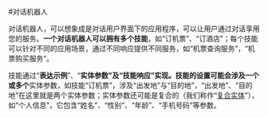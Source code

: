 #对话机器人



对话机器人，可以想象成是对话用户界面下的应用程序，可以让用户通过对话享用您的服务。**一个对话机器人可以拥有多个技能**，如“订机票”、“订酒店”；每个技能可以针对不同的应用场景，通过不同响应提供不同服务，如“机票查询服务”，“机票购买服务”。



技能通过“**表达示例**”、“**实体参数”**及“**技能响应**”实现。技能的设置可能会涉及**一个或多个**实体参数，如技能“订机票”，涉及“出发地”与“目的地”，“出发地”、“目的地”在这里就是两个实体参数；实体参数还可能是复合的（我们称作“[复合实体](复合实体.md)”），如“个人信息”，它包含“姓名”、“性别”、“年龄”、“手机号码”等参数。

